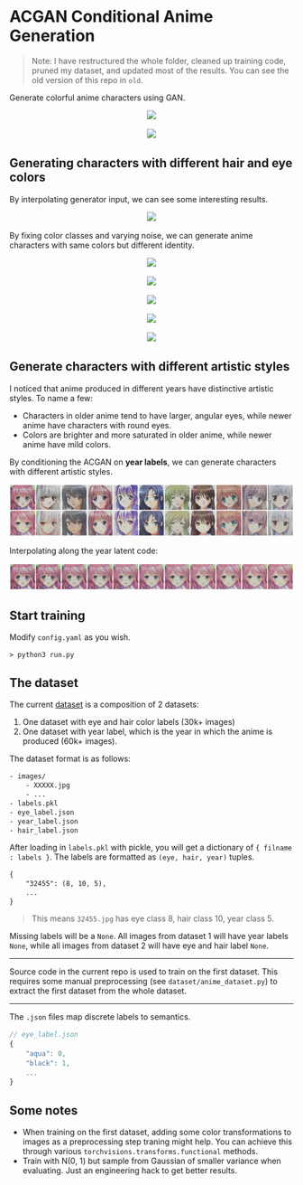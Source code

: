 # ACGAN Conditional Anime Generation
> Note: I have restructured the whole folder, cleaned up training code, pruned my dataset, and updated most of the results. You can see the old version of this repo in `old`.

Generate colorful anime characters using GAN.
<br>
<p align="center">
  <img src="results/change_hair.png" />
</p>
<p align="center">
  <img src="results/change_eye.png" />
</p>

## Generating characters with different hair and eye colors
By interpolating generator input, we can see some interesting results.
<p align="center">
  <img src="results/interpolate.png" />
</p>

By fixing color classes and varying noise, we can generate anime characters with same colors but different identity.

<p align="center">
  <img src="results/blue_eye_red_hair.png" />
</p>
<p align="center">
  <img src="results/green_eye_purple_hair.png" />
</p>

<p align="center">
  <img src="results/orange_eye_blue_hair.png" />
</p>

<p align="center">
  <img src="results/purple_eye_pink_hair.png" />
</p>

<p align="center">
  <img src="results/red_eye_black_hair.png" />
</p>

## Generate characters with different artistic styles

I noticed that anime produced in different years have distinctive artistic styles. To name a few:
- Characters in older anime tend to have larger, angular eyes, while newer anime have characters with round eyes. 
- Colors are brighter and more saturated in older anime, while newer anime have mild colors.
   
By conditioning the ACGAN on **year labels**, we can generate characters with different artistic styles.
   
<p align="center">
  <img src="results/year_selected.png" />
</p>
   
Interpolating along the year latent code:
<p align="center">
  <img src="results/year_morph.png" />
</p>




## Start training
Modify `config.yaml` as you wish.
```
> python3 run.py
```
## The dataset
The current [dataset](https://drive.google.com/file/d/18FG-KSeAUBp0O0np63ynqdA7_tgIOCa8/view?usp=sharing) is a composition of 2 datasets:

1. One dataset with eye and hair color labels (30k+ images)
2. One dataset with year label, which is the year in which the anime is produced (60k+ images).

The dataset format is as follows:
```
- images/
    - XXXXX.jpg
    - ...
- labels.pkl
- eye_label.json
- year_label.json
- hair_label.json
```
After loading in `labels.pkl` with pickle, you will get a dictionary of `{ filname : labels }`. The labels are formatted as `(eye, hair, year)` tuples.
```
{
    "32455": (8, 10, 5),
    ...
}
```
> This means `32455.jpg` has eye class 8, hair class 10, year class 5.

Missing labels will be a `None`. All images from dataset 1 will have year labels `None`, while all images from dataset 2 will have eye and hair label `None`.
***
Source code in the current repo is used to train on the first dataset. This requires some manual preprocessing (see `dataset/anime_dataset.py`) to extract the first dataset from the whole dataset. 
***
The `.json` files map discrete labels to semantics. 
```js
// eye_label.json
{
    "aqua": 0, 
    "black": 1, 
    ...
}
```
## Some notes
- When training on the first dataset, adding some color transformations to images as a preprocessing step traning might help. You can achieve this through various `torchvisions.transforms.functional` methods.
- Train with N(0, 1) but sample from Gaussian of smaller variance when evaluating. Just an engineering hack to get better results.
